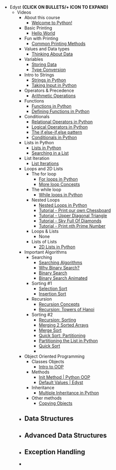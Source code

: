 - Edyst
  **(CLICK ON BULLETS/+ ICON TO EXPAND)**
    - Videos
        - About this course
            - [Welcome to Python!](https://youtu.be/I2Vd7w4RDsY)
        - Basic Printing
            - [Hello World](https://youtu.be/30X-mJKcW4I)
        - Fun with Printing
            - [Common Printing Methods](https://youtu.be/ukoT6uribDs)
        - Values and Data types
            - [Thinking About Data](https://youtu.be/RYjkXuEOVp0)
        - Variables
            - [Storing Data](https://youtu.be/dWGKEyarTlY)
            - [Type Conversion](https://youtu.be/4RB1d8GsmBw)
        - Intro to Strings
            - [Strings in Python](https://youtu.be/zpuPyPjCeis)
            - [Taking Input in Python](https://youtu.be/FixtPF-Vgnw)
        - Operators & Precedence
            - [Arithmetic Operations](https://youtu.be/VxseoU0xjMg)
        - Functions
            - [Functions in Python](https://youtu.be/2-YXQbbOFT4)
            - [Defining Functions in Python](https://youtu.be/9MmNXTFZ2yk)
        - Conditionals
            - [Relational Operators in Python](https://youtu.be/FXsveAUO1J8)
            - [Logical Operators in Python](https://youtu.be/yEW_yGdlSI0)
            - [The if,else-if,else pattern](https://youtu.be/Lkbx0T56BYU)
            - [Conditionals in Python](https://youtu.be/2YnVXRSUz2o)
        - Lists in Python
            - [Lists in Python](https://youtu.be/IH9ydmn4LWI)
            - [Searching in a List](https://youtu.be/pz4TfwuRg8I)
        - List Iteration
            - [List Iterations](https://youtu.be/CqiNmbJLXMU)
        - Loops and 2D Lists
            - The for loop
                - [For loops in Python](https://youtu.be/DaG7hZaSSsw)
                - [More loop Concepts](https://youtu.be/L16u2S9aikc)
            - The while loop
                - [While loops in Python](https://youtu.be/1o9EBg4iTEg)
            - Nested Loops
                - [Nested Loops in Python](https://youtu.be/F2MFcWg1eII)
                - [Tutorial - Print our own Chessboard](https://youtu.be/TwnM_V_630U)
                - [Tutorial - Upper Diagonal Triangle](https://youtu.be/Kiv49ta8Dj8)
                - [Tutorial - Sky Full Of Diamonds](https://youtu.be/LtbCqi1xGJo)
                - [Tutorial - Print nth Prime Number](https://youtu.be/-lqLNgnqtPA)
            - Loops & Lists
                - None
            - Lists of Lists
                - [2D Lists in Python](https://youtu.be/M0Y1QIw2SHg)
        - Important Algorithms
            - Searching
                - [Searching Algorithms](https://youtu.be/sr16obbf3t8)
                - [Why Binary Search?](https://youtu.be/jho5iT7mcX0)
                - [Binary Search](https://youtu.be/oouFSciv844)
                - [Binary Search Animated](https://youtu.be/NfUTAymEfvQ)
            - Sorting #1
                - [Selection Sort](https://youtu.be/Pq8rUTEvSpk)
                - [Insertion Sort](https://youtu.be/luzNw1CiazU)
            - Recursion
                - [Recursion Concepts](https://youtu.be/SPLWdam9HcA)
                - [Recursion: Towers of Hanoi](https://youtu.be/AZcIrSA5gdM)
            - Sorting #2
                - [Recursion: Sorting](https://youtu.be/fD1pxGy5LM0)
                - [Merging 2 Sorted Arrays](https://youtu.be/nQ9yxowhfMk)
                - [Merge Sort](https://youtu.be/wKgEa3IMbsQ)
                - [Quick Sort: Partitioning](https://youtu.be/LU3x6jPq7yc)
                - [Partitioning the List in Python](https://youtu.be/WaNLJf8xzC4)
                - [Quick Sort](https://youtu.be/CxdcSxjPDhM)
                - 
        - Object Oriented Programming
            - Classes Objects
                - [Intro to OOP](https://youtu.be/YSNzcaO5P6s)
            - Methods
                - [Init Method | Python OOP](https://youtu.be/4q4tNCbnFKE)
                - [Default Values | Edyst](https://youtu.be/mGBfaEP0NiI)
            - Inheritance
                - [Multiple Inheritance in Python](https://youtu.be/qf2NjbQxnv8)
            - Other methods
                - [Copying Objects](https://youtu.be/jYVCLRTVgT0)
        - Data Structures
            - 
        - Advanced Data Structures
            - 
        - Exception Handling
            - 
        - 
